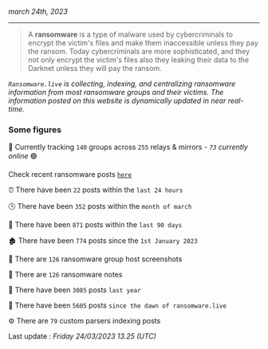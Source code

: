 _march 24th, 2023_

---

> A **ransomware** is a type of malware used by cybercriminals to encrypt the victim's files and make them inaccessible unless they pay the ransom. Today cybercriminals are more sophisticated, and they not only encrypt the victim's files also they leaking their data to the Darknet unless they will pay the ransom.


_`Ransomware.live` is collecting, indexing, and centralizing ransomware information from most ransomware groups and their victims. The information posted on this website is dynamically updated in near real-time._

### Some figures 

🔎 Currently tracking `140` groups across `255` relays & mirrors - _`73` currently online_ 🟢

Check recent ransomware posts [`here`](recentposts.md)


⏰ There have been `22` posts within the `last 24 hours`

🕓 There have been `352` posts within the `month of march`

📅 There have been `871` posts within the `last 90 days`

🏚 There have been `774` posts since the `1st January 2023`

📸 There are `126` ransomware group host screenshots

📝 There are `126` ransomware notes

🚀 There have been `3085` posts `last year`

🐣 There have been `5605` posts `since the dawn of ransomware.live`

⚙️ There are `79` custom parsers indexing posts



Last update : _Friday 24/03/2023 13.25 (UTC)_

